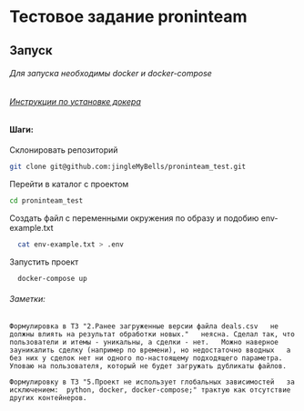 # Тестовое задание proninteam

## Запуск

###### Для запуска необходимы docker и docker-compose
###### [Инструкции по установке докера](https://docs.docker.com/engine/install/)

#### Шаги:

Склонировать репозиторий
```bash
git clone git@github.com:jingleMyBells/proninteam_test.git
```

Перейти в каталог с проектом
```bash
cd proninteam_test
```

Создать файл с переменными окружения по образу и подобию env-example.txt
```bash
  cat env-example.txt > .env
```

Запустить проект 
```bash
  docker-compose up
```

###### Заметки:

`Формулировка в ТЗ "2.Ранее загруженные версии файла deals.csv  
не должны влиять на результат обработки новых."  
неясна. Сделал так, что пользователи и итемы - уникальны, а сделки - нет.  
Можно наверное зауникалить сделку (например по времени), но недостаточно вводных  
а без них у сделок нет ни одного по-настоящему подходящего параметра.  
Уповаю на пользователя, который не будет загружать дубликаты файлов.`

`Формулировку в ТЗ "5.Проект не использует глобальных зависимостей  
за исключением:  python, docker, docker-compose;" трактую как отсутствие других контейнеров.`